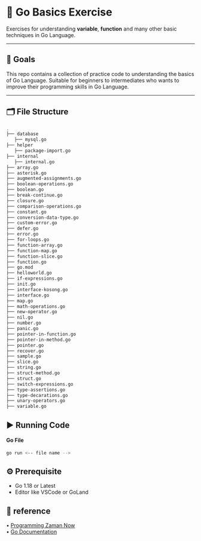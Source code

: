 # 🧵 Go Basics Exercise

Exercises for understanding **variable**, **function** and many other basic techniques in Go Language.

---

## 📌 Goals

This repo contains a collection of practice code to understanding the basics of Go Language. Suitable for beginners to intermediates who wants to improve their programming skills in Go Language.

---

## 🗂️ File Structure

```bash
.
├── database
   ├── mysql.go
├── helper
   ├── package-import.go
├── internal
   ├── internal.go    
├── array.go
├── asterisk.go
├── augmented-assignments.go
├── boolean-operations.go
├── boolean.go
├── break-continue.go
├── closure.go
├── comparison-operations.go
├── constant.go
├── conversion-data-type.go
├── custom-error.go
├── defer.go
├── error.go
├── for-loops.go
├── function-array.go
├── function-map.go
├── function-slice.go
├── function.go
├── go.mod
├── helloworld.go
├── if-expressions.go
├── init.go
├── interface-kosong.go
├── interface.go
├── map.go
├── math-operations.go
├── new-operator.go
├── nil.go
├── number.go
├── panic.go
├── pointer-in-function.go
├── pointer-in-method.go
├── pointer.go
├── recover.go
├── sample.go
├── slice.go
├── string.go
├── struct-method.go
├── struct.go
├── switch-expressions.go
├── type-assertions.go
├── type-decarations.go
├── unary-operators.go
├── variable.go

```

## ▶️ Running Code

#### Go File
```bash
go run <-- file name -->
```

## ⚙️ Prerequisite
<ul>
  <li>Go 1.18 or Latest</li>
  <li>Editor like VSCode or GoLand</li>
</ul>

## 📖 reference
• [Programming Zaman Now](https://www.youtube.com/watch?v=IO_vkyJnMas&t=12s) <br />
• [Go Documentation](https://go.dev/tour/list)
